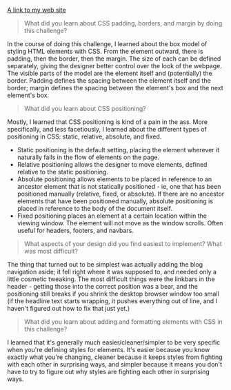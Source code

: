 [A link to my web site](http://pdynowski.github.io)

> What did you learn about CSS padding, borders, and margin by doing this challenge?

In the course of doing this challenge, I learned about the box model of styling HTML elements with CSS. From the element outward, there is padding, then the border, then the margin. The size of each can be defined separately, giving the designer better control over the look of the webpage. The visible parts of the model are the element itself and (potentially) the border. Padding defines the spacing between the element itself and the border; margin defines the spacing between the element's box and the next element's box.

> What did you learn about CSS positioning?

Mostly, I learned that CSS positioning is kind of a pain in the ass. More specifically, and less facetiously, I learned about the different types of positioning in CSS: static, relative, absolute, and fixed. 
* Static positioning is the default setting, placing the element wherever it naturally falls in the flow of elements on the page. 
* Relative positioning allows the designer to move elements, defined relative to the static positioning. 
* Absolute positioning allows elements to be placed in reference to an ancestor element that is not statically positioned - ie, one that has been positioned manually (relative, fixed, or absolute). If there are no ancestor elements that have been positioned manually, absolute positioning is placed in reference to the body of the document itself.
* Fixed positioning places an element at a certain location within the viewing window. The element will not move as the window scrolls. Often useful for headers, footers, and navbars.

> What aspects of your design did you find easiest to implement? What was most difficult?

The thing that turned out to be simplest was actually adding the blog navigation aside; it fell right where it was supposed to, and needed only a little cosmetic tweaking. The most difficult things were the linkbars in the header - getting those into the correct position was a bear, and the positioning still breaks if you shrink the desktop browser window too small (if the headline text starts wrapping, it pushes everything out of line, and I haven't figured out how to fix that just yet.)

> What did you learn about adding and formatting elements with CSS in this challenge?

I learned that it's generally much easier/cleaner/simpler to be very specific when you're defining styles for elements. It's easier because you know exactly what you're changing, cleaner because it keeps styles from fighting with each other in surprising ways, and simpler because it means you don't have to try to figure out why styles are fighting each other in surprising ways.